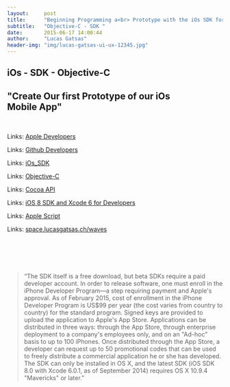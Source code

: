 ```yaml
---
layout:     post
title:      "Beginning Programming a<br> Prototype with the iOs SDK for our Start Up - App"
subtitle:   "Objective-C - SDK "
date:       2015-06-17 14:00:44
author:     "Lucas Gatsas"
header-img: "img/lucas-gatsas-ui-ux-12345.jpg"
---
```

<h2 class="section-heading">iOs - SDK - Objective-C</h2>
<h2 class="section-heading">"Create Our first Prototype of our iOs<br> Mobile App"</h2>

<br>







Links: <a href="https://idmsa.apple.com/IDMSWebAuth/login?&appIdKey=891bd3417a7776362562d2197f89480a8547b108fd934911bcbea0110d07f757&path=%2F%2Fmembercenter%2Findex.action">Apple Developers</a>

Links: <a href="https://github.com/settings/developers">Github Developers</a>

Links: <a href="https://en.wikipedia.org/wiki/IOS_SDK">iOs_SDK</a>

Links: <a href="https://en.wikipedia.org/wiki/Objective-C">Objective-C</a>

Links: <a href="https://en.wikipedia.org/wiki/Cocoa_(API)">Cocoa API</a>

Links: <a href="https://developer.apple.com/ios/">iOS 8 SDK and Xcode 6 for Developers</a>

Links: <a href="https://de.wikipedia.org/wiki/AppleScript" target="_blank">Apple Script</a> 

Links: <a href="http://space.lucasgatsas.ch/waves" target="_blank">space.lucasgatsas.ch/waves</a>


<br><br>






<br>
<blockquote>
“The SDK itself is a free download, but beta SDKs require a paid developer account. In order to release software, one must enroll in the iPhone Developer Program—a step requiring payment and Apple's approval. As of February 2015, cost of enrollment in the iPhone Developer Program is US$99 per year (the cost varies from country to country) for the standard program. Signed keys are provided to upload the application to Apple's App Store. Applications can be distributed in three ways: through the App Store, through enterprise deployment to a company's employees only, and on an "Ad-hoc" basis to up to 100 iPhones. Once distributed through the App Store, a developer can request up to 50 promotional codes that can be used to freely distribute a commercial application he or she has developed. The SDK can only be installed in OS X, and the latest SDK (iOS SDK 8.0 with Xcode 6.0.1, as of September 2014) requires OS X 10.9.4 "Mavericks" or later.” 
</blockquote>

